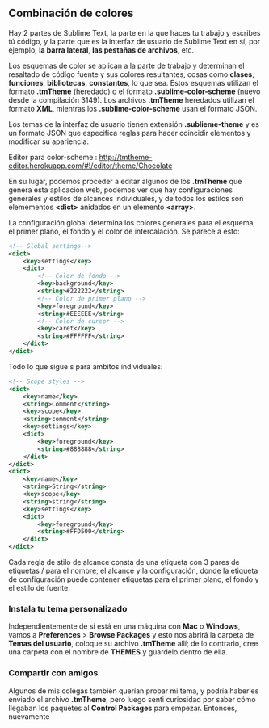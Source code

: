## Combinación de colores

Hay 2 partes de Sublime Text, la parte en la que haces tu trabajo y escribes tú código, y la parte que es la interfaz de usuario de Sublime Text en sí, por ejemplo, **la barra lateral**, **las pestañas de archivos**, etc.  

Los esquemas de color se aplican a la parte de trabajo y determinan el resaltado de código fuente y sus colores resultantes, cosas como **clases**, **funciones**, **bibliotecas**, **constantes**, lo que sea. Estos esquemas utilizan el formato **.tmTheme** (heredado) o el formato **.sublime-color-scheme** (nuevo desde la compilación 3149). Los archivos **.tmTheme** heredados utilizan el formato **XML**, mientras los **.sublime-color-scheme** usan el formato JSON.

Los temas de la interfaz de usuario tienen extensión **.sublieme-theme** y es un formato JSON que especifica reglas para hacer coincidir elementos y modificar su apariencia. 


Editor para color-scheme : http://tmtheme-editor.herokuapp.com/#!/editor/theme/Chocolate

En su lugar, podemos proceder a editar algunos de los **.tmTheme** que genera esta aplicación web, podemos ver que hay configuraciones generales y estilos de alcances individuales, y de todos los estilos son elemementos **<dict\>** anidados en un elemento **<array\>**.

La configuración global determina los colores generales para el esquema, el primer plano, el fondo y el color de intercalación. Se parece a esto:

```xml
<!-- Global settings-->
<dict>
	<key>settings</key>
	<dict>
		<!-- Color de fondo -->		
		<key>background</key>
		<string>#222222</string>
		<!-- Color de primer plano -->
		<key>foreground</key>
		<string>#EEEEEE</string>
		<!-- Color de cursor -->
		<key>caret</key>
		<string>#FFFFFF</string>
	</dict>	
</dict>
```

Todo lo que sigue s para ámbitos individuales:  

```xml
<!-- Scope styles -->
<dict>
    <key>name</key>
    <string>Comment</string>
    <key>scope</key>
    <string>comment</string>
    <key>settings</key>
    <dict>
        <key>foreground</key>
        <string>#888888</string>
    </dict>
</dict>
<dict>
    <key>name</key>
    <string>String</string>
    <key>scope</key>
    <string>string</string>
    <key>settings</key>
    <dict>
        <key>foreground</key>
        <string>#FFD500</string>
    </dict>
</dict>
```
Cada regla de stilo de alcance consta de una etiqueta <dict/> con 3 pares de etiquetas <key/> / <string/> para el nombre, el alcance y la configuración, donde la etiqueta de configuración puede contener etiquetas <key/> para el primer plano, el fondo y el estilo de fuente.


### Instala tu tema personalizado

Independientemente de si está en una máquina con **Mac** o **Windows**, vamos a **Preferences** > **Browse Packages** y esto nos abrirá la carpeta de **Temas del usuario**, coloque su archivo **.tmTheme** allí; de lo contrario, cree una carpeta con el nombre de **THEMES** y guardelo dentro de ella.


### Compartir con amigos

Algunos de mis colegas también querían probar mi tema, y podría haberles enviado el archivo **.tmTheme**, pero luego senti curiosidad por saber cómo llegaban los paquetes al **Control Packages** para empezar. Entonces, nuevamente

